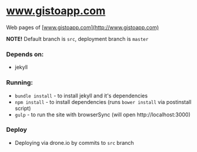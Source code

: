 # www.gistoapp.com

Web pages of [www.gistoapp.com](http://www.gistoapp.com)

**NOTE!** Default branch is `src`, deployment branch is `master`

### Depends on:

 - jekyll

### Running:

- `bundle install` - to install jekyll and it's dependencies
- `npm install` - to install dependencies (runs `bower install` via postinstall script)
- `gulp` - to run the site with browserSync (will open http://localhost:3000)

### Deploy

- Deploying via drone.io by commits to `src` branch  
